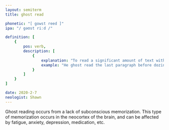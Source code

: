 ```yaml
---
layout: semiterm
title: ghost read

phonetic: "[ gowst reed ]"
ipa: "/ gəʊst riːd /"

definition: [
	{
		pos: verb,
		description: [
			{
				explanation: "To read a significant amount of text without retaining its content; to immediately forget what one just read.",
				example: "He ghost read the last paragraph before dozing off."
			}
		]
	}
]

date: 2020-2-7
neologist: Shawn
---
```


<p class="info-text">Ghost reading occurs from a lack of subconscious memorization. This type of memorization occurs in the neocortex of the brain, and can be affected by fatigue, anxiety, depression, medication, etc.</p>